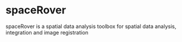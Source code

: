 # spaceRover

spaceRover is a spatial data analysis toolbox for spatial data analysis, integration and image registration
